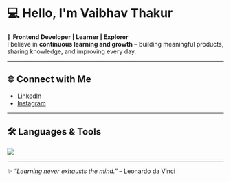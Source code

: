 # 💻 Hello, I'm **Vaibhav Thakur**  

🚀 **Frontend Developer | Learner | Explorer**  
I believe in **continuous learning and growth** – building meaningful products, sharing knowledge, and improving every day.  

---

## 🌐 Connect with Me  
- [LinkedIn](https://www.linkedin.com/in/vaibhav-thakur-24aa38174/)  
- [Instagram](https://www.instagram.com/vaibhav11t/)  

---

## 🛠️ Languages & Tools  

<p align="left">
  <img src="https://skillicons.dev/icons?i=html,css,js,ts,react,nextjs,nodejs,express,mongodb,mysql,git,github,vscode,bootstrap,sass" />
</p>

---

✨ *“Learning never exhausts the mind.”* – Leonardo da Vinci  
